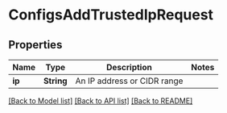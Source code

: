 # ConfigsAddTrustedIpRequest

## Properties

Name | Type | Description | Notes
------------ | ------------- | ------------- | -------------
**ip** | **String** | An IP address or CIDR range | 

[[Back to Model list]](../README.md#documentation-for-models) [[Back to API list]](../README.md#documentation-for-api-endpoints) [[Back to README]](../README.md)


